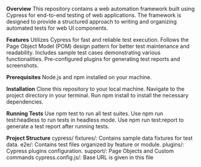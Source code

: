 **Overview**
This repository contains a web automation framework built using Cypress for end-to-end testing of web applications. 
The framework is designed to provide a structured approach to writing and organizing automated tests for web UI components.

**Features**
Utilizes Cypress for fast and reliable test execution.
Follows the Page Object Model (POM) design pattern for better test maintenance and readability.
Includes sample test cases demonstrating various functionalities.
Pre-configured plugins for generating test reports and screenshots.

**Prerequisites**
Node.js and npm installed on your machine.

**Installation**
Clone this repository to your local machine.
Navigate to the project directory in your terminal.
Run npm install to install the necessary dependencies.

**Running Tests**
Use npm test to run all test suites.
Use npm run test:headless to run tests in headless mode.
Use npm run test:report to generate a test report after running tests.

**Project Structure**
cypress/
fixtures/: Contains sample data fixtures for test data.
e2e/: Contains test files organized by feature or module.
plugins/: Cypress plugins configuration.
support/: Page Objects and Custom commands 
cypress.config.js/: Base URL is given in this file
